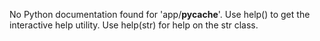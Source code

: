 No Python documentation found for 'app/__pycache__'.
Use help() to get the interactive help utility.
Use help(str) for help on the str class.

